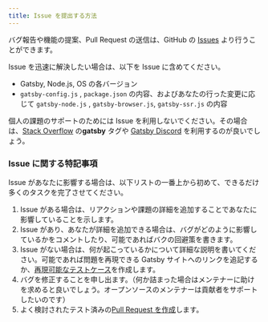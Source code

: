 ```yaml
---
title: Issue を提出する方法
---
```


バグ報告や機能の提案、Pull Request の送信は、GitHub の [Issues](https://github.com/gatsbyjs/gatsby/issues) より行うことができます。

Issue を迅速に解決したい場合は、以下を Issue に含めてください。

- Gatsby, Node.js, OS の各バージョン
- `gatsby-config.js` , `package.json` の内容、およびあなたの行った変更に応じて `gatsby-node.js` , `gatsby-browser.js`, `gatsby-ssr.js` の内容

個人の課題のサポートのためには Issue を利用しないでください。その場合は、[Stack Overflow](https://stackoverflow.com/questions/ask?tags=gatsby) の**gatsby** タグや [Gatsby Discord](https://gatsby.dev/discord) を利用するのが良いでしょう。

### Issue に関する特記事項

Issue があなたに影響する場合は、以下リストの一番上から初めて、できるだけ多くのタスクを完了させてください。

1. Issue がある場合は、リアクションや課題の詳細を追加することであなたに影響していることを示します。
2. Issue があり、あなたが詳細を追加できる場合は、バグがどのように影響しているかをコメントしたり、可能であればバクの回避策を書きます。
3. Issue がない場合は、何が起こっているかについて詳細な説明を書いてください。可能であれば問題を再現できる Gatsby サイトへのリンクを追記するか、[再現可能なテストケース](/contributing/how-to-make-a-reproducible-test-case/)を作成します。
4. バグを修正することを申し出ます。（何か詰まった場合はメンテナーに助けを求めると良いでしょう。オープンソースのメンテナーは貢献者をサポートしたいのです）
5. よく検討されたテスト済みの[Pull Request を作成](/contributing/how-to-open-a-pull-request/)します。
